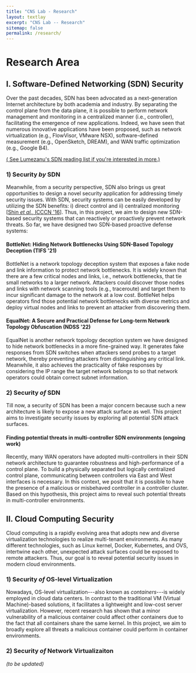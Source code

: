 ```yaml
---
title: "CNS Lab - Research"
layout: textlay
excerpt: "CNS Lab -- Research"
sitemap: false
permalink: /research/
---
```


# Research Area

<!--Click for Korean descriptions-->

## I. Software-Defined Networking (SDN) Security

Over the past decades, SDN has been advocated as a next-generation Internet architecture by both academia and industry.
By separating the control plane from the data plane, it is possible to perform network management and monitoring in a centralized manner (i.e., controller), facilitating the emergence of new applications.
Indeed, we have seen that numerous innovative applications have been proposed, such as network virtualization (e.g., FlowVisor, VMware NSX), software-defined measurement (e.g., OpenSketch, DREAM), and WAN traffic optimization (e.g., Google B4).

[(<i class="fa-solid fa-hand-point-right"></i> See Lumezanu's SDN reading list if you're interested in more.)](https://sites.google.com/site/sdnreadinglist/)

### 1) Security *by* SDN

Meanwhile, from a security perspective, SDN also brings us great opportunities to design a novel security application for addressing timely security issues.
With SDN, security systems can be easily developed by utilizing the SDN benefits: i) direct control and ii) centralized monitoring \[[Shin *et al.*, ICCCN '16](https://nss.kaist.ac.kr/papers/SDNSok-ICCCN16.pdf)\]. 
Thus, in this project, we aim to design new SDN-based security systems that can reactively or proactively prevent network threats.
So far, we have designed two SDN-based proactive defense systems:

#### BottleNet: Hiding Network Bottlenecks Using SDN-Based Topology Deception (TIFS '21)

BottleNet is a network topology deception system that exposes a fake node and link information to protect network bottlenecks.
It is widely known that there are a few critical nodes and links, i.e., network bottlenecks, that tie small networks to a larger network.
Attackers could discover those nodes and links with network scanning tools (e.g., traceroute) and target them to incur significant damage to the network at a low cost.
BottleNet helps operators find those potential network bottlenecks with diverse metrics and deploy virtual nodes and links to prevent an attacker from discovering them.

#### EqualNet: A Secure and Practical Defense for Long-term Network Topology Obfuscation (NDSS '22)

EqualNet is another network topology deception system we have designed to hide network bottlenecks in a more fine-grained way.
It generates fake responses from SDN switches when attackers send probes to a target network, thereby preventing attackers from distinguishing any critical link.
Meanwhile, it also achieves the practicality of fake responses by considering the IP range the target network belongs to so that network operators could obtain correct subnet information.

### 2) Security *of* SDN

Till now, a security of SDN has been a major concern because such a new architecture is likely to expose a new attack surface as well.
This project aims to investigate security issues by exploring all potential SDN attack surfaces.

#### Finding potential threats in multi-controller SDN environments (ongoing work)

Recently, many WAN operators have adopted multi-controllers in their SDN network architecture to guarantee robustness and high-performance of a control plane.
To build a physically separated but logically centralized control plane, communicating between controllers via East and West interfaces is necessary.
In this context, we posit that it is possible to have the presence of a malicious or misbehaved controller in a controller cluster.
Based on this hypothesis, this project aims to reveal such potential threats in multi-controller environments. 

## II. Cloud Computing Security

Cloud computing is a rapidly evolving area that adopts new and diverse virtualization technologies to realize multi-tenant environments. 
As many different technologies, such as Linux kernel, Docker, Kubernetes, and OVS, intertwine each other, unexpected attack surfaces could be exposed to remote attackers.
Thus, our goal is to reveal potential security issues in modern cloud environments.

### 1) Security *of* OS-level Virtualization

<!--#### Finding potential threats in container environments (ongoing work)-->

Nowadays, OS-level virtualization---also known as *containers*---is widely employed in cloud data centers. In contrast to the traditional VM (Virtual Machine)-based solutions, it facilitates a lightweight and low-cost server virtualization.
However, recent research has shown that a minor vulnerability of a malicious container could affect other containers due to the fact that all containers share the same kernel. 
In this project, we aim to broadly explore all threats a malicious container could perform in container environments.

### 2) Security *of* Network Virtualizaiton

*(to be updated)*



<!--#### Building a secure and reconfigurable virtual network (ongoing work)-->


<script src="https://kit.fontawesome.com/392aa12767.js" crossorigin="anonymous"></script>
